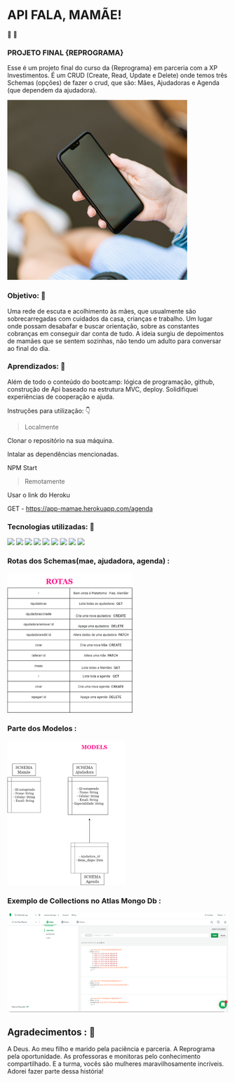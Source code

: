 # API FALA, MAMÃE!   
👩    👶  

### PROJETO FINAL {REPROGRAMA}
		
Esse é um projeto final do curso da {Reprograma} em parceria com a XP Investimentos.
É um CRUD (Create, Read, Update e Delete) onde temos três Schemas (opções) de fazer o crud, que são: Mães, Ajudadoras e Agenda (que dependem da ajudadora).

<img src= "./assets/celular.png">


### Objetivo: 🎯 
Uma rede de escuta e acolhimento às mães, que usualmente são sobrecarregadas com cuidados da casa, crianças e trabalho.
Um lugar onde possam desabafar e buscar orientação, sobre as constantes cobranças em conseguir dar conta de tudo. 
A ideia surgiu de depoimentos de mamães que se sentem sozinhas, não tendo um adulto para conversar ao final do dia.

### Aprendizados:   🏫 
Além de todo o conteúdo do bootcamp: lógica de programação, github, construção de Api baseado na estrutura MVC, deploy. Solidifiquei experiências de cooperação e ajuda. 


Instruções para utilização: 👇 
 > Localmente

Clonar o repositório na sua máquina.

Intalar as dependências mencionadas.

NPM Start

 > Remotamente

 Usar o link do Heroku

GET - https://app-mamae.herokuapp.com/agenda


### Tecnologias utilizadas: 📌 	

<img src= "https://img.shields.io/badge/-Node.Js-blue"> <img src= "https://img.shields.io/badge/-Nodemoon-lightgrey"> <img src= "https://img.shields.io/badge/MongoDb-Atlas-red"> <img src= "https://img.shields.io/badge/-Dotevn-yellow"> <img src= "https://img.shields.io/badge/-Body--Parser-orange"> 
<img src= "https://img.shields.io/badge/-Express-green">  <img src= "https://img.shields.io/badge/-Mongoose-red">  <img src= "https://img.shields.io/badge/-Heroku-yellowgreen"> <img src= "https://img.shields.io/badge/-Insomnia-orange">


### Rotas dos Schemas(mae, ajudadora, agenda) :
<img src= "./assets/Desenho Projeto-Rotas.png">


### Parte dos Modelos : 
<img src= "./assets/Desenho Projeto-Models.png">


### Exemplo de Collections no Atlas Mongo Db :
 <img src= "./assets/atlas.png">

## Agradecimentos :  🙏 

A Deus. Ao meu filho e marido pela paciência e parceria. A Reprograma pela oportunidade. As professoras e monitoras pelo conhecimento compartilhado. E a turma, vocês são mulheres maravilhosamente incríveis. Adorei fazer parte dessa história!











